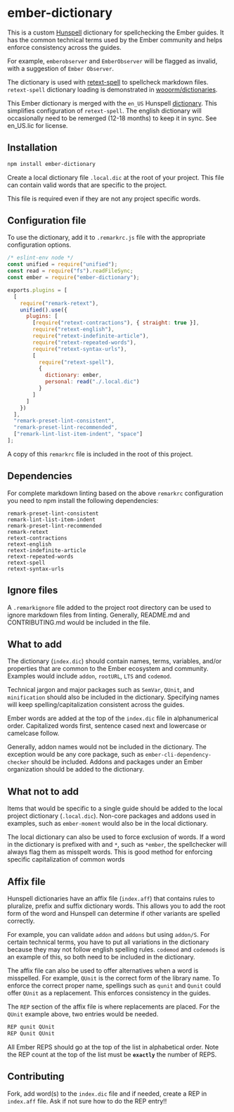 # ember-dictionary

This is a custom [Hunspell](http://hunspell.github.io) dictionary for spellchecking the Ember guides.  It has the common technical terms used by the Ember community and helps enforce consistency across the guides.

For example, `emberobserver` and `EmberObserver` will be flagged as invalid, with a suggestion of `Ember Observer`.

The dictionary is used with [retext-spell](https://github.com/retextjs/retext-spell) to spellcheck markdown files. `retext-spell` dictionary loading is demonstrated in [wooorm/dictionaries](https://github.com/wooorm/dictionaries).

This Ember dictionary is merged with the `en_US` Hunspell [dictionary](http://wordlist.sourceforge.net). This simplifies configuration of `retext-spell`.  The english dictionary will occasionally need to be remerged (12-18 months) to keep it in sync. See en_US.lic for license.

## Installation

```sh
npm install ember-dictionary
```

Create a local dictionary file `.local.dic` at the root of your project.  This file can contain valid words that are specific to the project.

This file is required even if they are not any project specific words.

## Configuration file

To use the dictionary, add it to `.remarkrc.js` file with the appropriate configuration options.

```js
/* eslint-env node */
const unified = require("unified");
const read = require("fs").readFileSync;
const ember = require("ember-dictionary");

exports.plugins = [
  [
    require("remark-retext"),
    unified().use({
      plugins: [
        [require("retext-contractions"), { straight: true }],
        require("retext-english"),
        require("retext-indefinite-article"),
        require("retext-repeated-words"),
        require("retext-syntax-urls"),
        [
          require("retext-spell"),
          {
            dictionary: ember,
            personal: read("./.local.dic")
          }
        ]
      ]
    })
  ],
  "remark-preset-lint-consistent",
  "remark-preset-lint-recommended",
  ["remark-lint-list-item-indent", "space"]
];
```

A copy of this `remarkrc` file is included in the root of this project.

## Dependencies

For complete markdown linting based on the above `remarkrc` configuration you need to npm install the following dependencies:

```
remark-preset-lint-consistent
remark-lint-list-item-indent
remark-preset-lint-recommended
remark-retext
retext-contractions
retext-english
retext-indefinite-article
retext-repeated-words
retext-spell
retext-syntax-urls
```

## Ignore files

A `.remarkignore` file added to the project root directory can be used to ignore markdown files from linting.  Generally, README.md and CONTRIBUTING.md would be included in the file.

## What to add

The dictionary (`index.dic`) should contain names, terms, variables, and/or properties that are common to the Ember ecosystem and community. Examples would include `addon`, `rootURL`, `LTS` and `codemod`.

Technical jargon and major packages such as `SemVar`, `QUnit`, and `minification` should also be included in the dictionary. Specifying names will keep spelling/capitalization consistent across the guides.

Ember words are added at the top of the `index.dic` file in alphanumerical order.  Capitalized words first, sentence cased next and lowercase or camelcase follow.

Generally, addon names would not be included in the dictionary.  The exception would be any core package, such as `ember-cli-dependency-checker` should be included.  Addons and packages under an Ember organization should be added to the dictionary.

## What not to add

Items that would be specific to a single guide should be added to the local project dictionary (`.local.dic`). Non-core packages and addons used in examples, such as `ember-moment` would also be in the local dictionary.

The local dictionary can also be used to force exclusion of words.  If a word in the dictionary is prefixed with and `*`, such as `*ember`, the spellchecker will always flag them as misspelt words.  This is good method for enforcing specific capitalization of common words

## Affix file

Hunspell dictionaries have an affix file (`index.aff`) that contains rules to pluralize, prefix and suffix dictionary words. This allows you to add the root form of the word and Hunspell can determine if other variants are spelled correctly.

For example, you can validate `addon` and `addons` but using `addon/S`. For certain technical terms, you have to put all variations in the dictionary because they may not follow english spelling rules.  `codemod` and `codemods` is an example of this, so both need to be included in the dictionary.

The affix file can also be used to offer alternatives when a word is misspelled.  For example, `QUnit` is the correct form of the library name. To enforce the correct proper name, spellings such as `qunit` and `Qunit` could offer `QUnit` as a replacement. This enforces consistency in the guides.

The `REP` section of the affix file is where replacements are placed. For the `QUnit` example above, two entries would be needed.

```sh
REP qunit QUnit
REP Qunit QUnit
```

All Ember REPS should go at the top of the list in alphabetical order.  Note the REP count at the top of the list must be **`exactly`** the number of REPS.


## Contributing

Fork, add word(s) to the `index.dic` file and if needed, create a REP in `index.aff` file.
Ask if not sure how to do the REP entry!!
